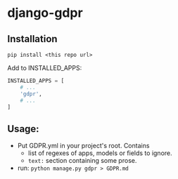 # django-gdpr

## Installation

```
pip install <this repo url>
```

Add to INSTALLED_APPS:

```python
INSTALLED_APPS = [
    # ...
    'gdpr',
    # ...
]
```

## Usage:

- Put GDPR.yml in your project's root. Contains 
    - list of regexes of apps, models or fields to ignore.
    - `text:` section containing some prose.
- run: `python manage.py gdpr > GDPR.md`
